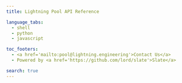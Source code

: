 ```yaml
---
title: Lightning Pool API Reference

language_tabs:
  - shell
  - python
  - javascript

toc_footers:
  - <a href='mailto:pool@lightning.engineering'>Contact Us</a>
  - Powered by <a href='https://github.com/lord/slate'>Slate</a>

search: true
---
```

